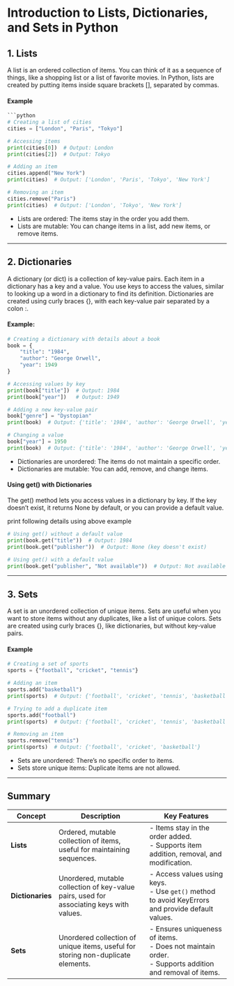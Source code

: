 # Introduction to Lists, Dictionaries, and Sets in Python

## 1. Lists
A list is an ordered collection of items. You can think of it as a sequence of things, like a shopping list or a list of favorite movies. In Python, lists are created by putting items inside square brackets [], separated by commas.

#### Example
```python
```python
# Creating a list of cities
cities = ["London", "Paris", "Tokyo"]

# Accessing items
print(cities[0])  # Output: London
print(cities[2])  # Output: Tokyo

# Adding an item
cities.append("New York")
print(cities)  # Output: ['London', 'Paris', 'Tokyo', 'New York']

# Removing an item
cities.remove("Paris")
print(cities)  # Output: ['London', 'Tokyo', 'New York']
```
- Lists are ordered: The items stay in the order you add them.
- Lists are mutable: You can change items in a list, add new items, or remove items.

---

## 2. Dictionaries

A dictionary (or dict) is a collection of key-value pairs. Each item in a dictionary has a key and a value. You use keys to access the values, similar to looking up a word in a dictionary to find its definition. Dictionaries are created using curly braces {}, with each key-value pair separated by a colon :.

#### Example:
```python
# Creating a dictionary with details about a book
book = {
    "title": "1984",
    "author": "George Orwell",
    "year": 1949
}

# Accessing values by key
print(book["title"])  # Output: 1984
print(book["year"])   # Output: 1949

# Adding a new key-value pair
book["genre"] = "Dystopian"
print(book)  # Output: {'title': '1984', 'author': 'George Orwell', 'year': 1949, 'genre': 'Dystopian'}

# Changing a value
book["year"] = 1950
print(book)  # Output: {'title': '1984', 'author': 'George Orwell', 'year': 1950, 'genre': 'Dystopian'}

```

- Dictionaries are unordered: The items do not maintain a specific order.
- Dictionaries are mutable: You can add, remove, and change items.

#### Using get() with Dictionaries

The get() method lets you access values in a dictionary by key. If the key doesn’t exist, it returns None by default, or you can provide a default value.

print following details using above example
```python
# Using get() without a default value
print(book.get("title"))  # Output: 1984
print(book.get("publisher"))  # Output: None (key doesn't exist)

# Using get() with a default value
print(book.get("publisher", "Not available"))  # Output: Not available
```
---
## 3. Sets
A set is an unordered collection of unique items. Sets are useful when you want to store items without any duplicates, like a list of unique colors. Sets are created using curly braces {}, like dictionaries, but without key-value pairs.

#### Example
```python
# Creating a set of sports
sports = {"football", "cricket", "tennis"}

# Adding an item
sports.add("basketball")
print(sports)  # Output: {'football', 'cricket', 'tennis', 'basketball'}

# Trying to add a duplicate item
sports.add("football")
print(sports)  # Output: {'football', 'cricket', 'tennis', 'basketball'} (no duplicate added)

# Removing an item
sports.remove("tennis")
print(sports)  # Output: {'football', 'cricket', 'basketball'}
```
- Sets are unordered: There’s no specific order to items.
- Sets store unique items: Duplicate items are not allowed.

---

## Summary

| **Concept**       | **Description**                                                                                     | **Key Features**                                                                                   |
|--------------------|-----------------------------------------------------------------------------------------------------|----------------------------------------------------------------------------------------------------|
| **Lists**          | Ordered, mutable collection of items, useful for maintaining sequences.                            | - Items stay in the order added. <br> - Supports item addition, removal, and modification.         |
| **Dictionaries**   | Unordered, mutable collection of key-value pairs, used for associating keys with values.            | - Access values using keys. <br> - Use `get()` method to avoid KeyErrors and provide default values. |
| **Sets**           | Unordered collection of unique items, useful for storing non-duplicate elements.                   | - Ensures uniqueness of items. <br> - Does not maintain order. <br> - Supports addition and removal of items. |
